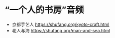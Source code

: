 # “一个人的书房”音频

- 京都手艺人 https://shufang.org/kyoto-craft.html
- 老人与海 https://shufang.org/man-and-sea.html
